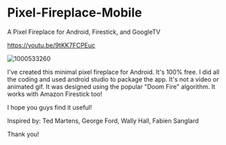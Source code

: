 # Pixel-Fireplace-Mobile
A Pixel Fireplace for Android, Firestick, and GoogleTV

https://youtu.be/9tKK7FCPEuc

![1000533260](https://github.com/user-attachments/assets/72adf3d8-5b47-45aa-b11a-22926fb346ea)


I've created this minimal pixel fireplace for Android. It's 100% free. I did all the coding and used android studio to package the app. It's not a video or animated gif. It was designed using the popular "Doom Fire" algorithm. It works with Amazon Firestick too!

I hope you guys find it useful!

Inspired by: Ted Martens, George Ford, Wally Hall, Fabien Sanglard

Thank you!

